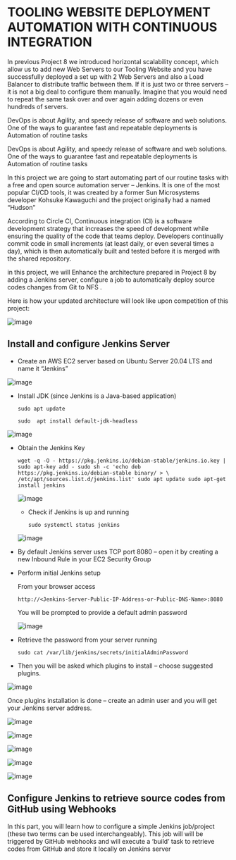 # TOOLING WEBSITE DEPLOYMENT AUTOMATION WITH CONTINUOUS INTEGRATION

In previous Project 8 we introduced horizontal scalability concept, which allow us to add new Web Servers to our Tooling Website and you have successfully deployed a set up with 2 Web Servers and also a Load Balancer to distribute traffic between them. If it is just two or three servers – it is not a big deal to configure them manually. Imagine that you would need to repeat the same task over and over again adding dozens or even hundreds of servers.

DevOps is about Agility, and speedy release of software and web solutions. One of the ways to guarantee fast and repeatable deployments is Automation of routine tasks

DevOps is about Agility, and speedy release of software and web solutions. One of the ways to guarantee fast and repeatable deployments is Automation of routine tasks

In this project we are going to start automating part of our routine tasks with a free and open source automation server – Jenkins. It is one of the most popular CI/CD tools, it was created by a former Sun Microsystems developer Kohsuke Kawaguchi and the project originally had a named “Hudson”

According to Circle CI, Continuous integration (CI) is a software development strategy that increases the speed of development while ensuring the quality of the code that teams deploy. Developers continually commit code in small increments (at least daily, or even several times a day), which is then automatically built and tested before it is merged with the shared repository.


in this project, we will Enhance the architecture prepared in Project 8 by adding a Jenkins server, configure a job to automatically deploy source codes changes from Git to NFS .

Here is how your updated architecture will look like upon competition of this project:

![image](https://github.com/Mubarokahh/DevOps-Projects/assets/135038657/6576c1b8-4ecb-4efb-a0bc-35cbfd386738)


## Install and configure Jenkins Server

 * Create an AWS EC2 server based on Ubuntu Server 20.04 LTS and name it “Jenkins”

  ![image](https://github.com/Mubarokahh/DevOps-Projects/assets/135038657/53f905fb-9b39-40e3-a592-e4467f48f5cf)

 * Install JDK (since Jenkins is a Java-based application)

   `sudo apt update`

   `sudo  apt install default-jdk-headless`
   
 ![image](https://github.com/Mubarokahh/DevOps-Projects/assets/135038657/92c26718-19a7-44ec-97c0-201f095a13e0)

 * Obtain the Jenkins Key

    `wget -q -O - https://pkg.jenkins.io/debian-stable/jenkins.io.key | sudo apt-key add -
    sudo sh -c 'echo deb https://pkg.jenkins.io/debian-stable binary/ > \
   /etc/apt/sources.list.d/jenkins.list'
   sudo apt update
   sudo apt-get install jenkins`
   
   ![image](https://github.com/Mubarokahh/DevOps-Projects/assets/135038657/24d2caef-2918-4d21-a80d-8580f2e31223)


   * Check if Jenkins is up and running
  
     `sudo systemctl status jenkins`

   ![image](https://github.com/Mubarokahh/DevOps-Projects/assets/135038657/2d18bd4f-8120-449f-8308-644027015a0d)


  * By default Jenkins server uses TCP port 8080 – open it by creating a new Inbound Rule in your EC2 Security Group

  * Perform initial Jenkins setup
    
      From your browser access

    `http://<Jenkins-Server-Public-IP-Address-or-Public-DNS-Name>:8080`

    You will be prompted to provide a default admin password

    ![image](https://github.com/Mubarokahh/DevOps-Projects/assets/135038657/e185ebe3-57bc-4fc5-99ed-b294f8dacb3f)

  * Retrieve the password from your server running

     `sudo cat /var/lib/jenkins/secrets/initialAdminPassword`

 * Then you will be asked which plugins to install – choose suggested plugins.

 ![image](https://github.com/Mubarokahh/DevOps-Projects/assets/135038657/e1259799-1017-49e1-b77d-61a995c32337)

 Once plugins installation is done – create an admin user and you will get your Jenkins server address.

 ![image](https://github.com/Mubarokahh/DevOps-Projects/assets/135038657/2ccb3be7-32b0-422e-bbdf-42f9e4dbb1da)


 ![image](https://github.com/Mubarokahh/DevOps-Projects/assets/135038657/0fdbf882-3ece-482e-9610-384a184deef0)


![image](https://github.com/Mubarokahh/DevOps-Projects/assets/135038657/705c159d-3f8a-47bc-93ea-4b1cd5ecd011)


![image](https://github.com/Mubarokahh/DevOps-Projects/assets/135038657/edc7a853-d9c4-4a69-81b1-28004928d6db)

![image](https://github.com/Mubarokahh/DevOps-Projects/assets/135038657/4636672d-dc0c-4adb-b957-661da18d7e9f)

##  Configure Jenkins to retrieve source codes from GitHub using Webhooks

In this part, you will learn how to configure a simple Jenkins job/project (these two terms can be used interchangeably). This job will will be triggered by GitHub webhooks and will execute a ‘build’ task to retrieve codes from GitHub and store it locally on Jenkins server






   

  



